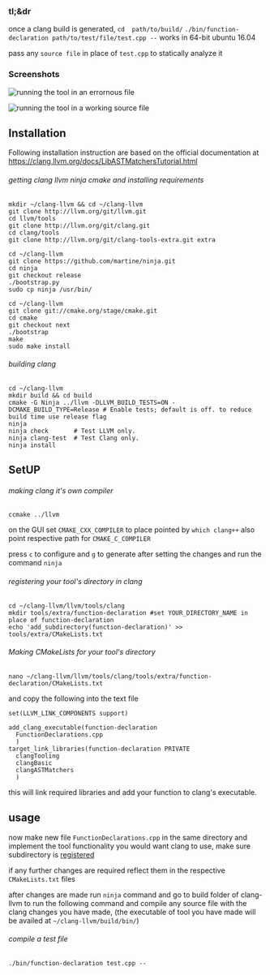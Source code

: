 ### tl;&dr
once a clang build is generated,
```cd  path/to/build/```
```./bin/function-declaration path/to/test/file/test.cpp --``` works in 64-bit ubuntu 16.04 

pass any ```source file``` in place of ```test.cpp``` to statically analyze it  

### Screenshots
![running the tool in an errornous file](clangScreenshotErrorneousFile1.png?raw=true "running tool on an errornous file")


![running the tool in a working source file](clangScreenShot2.png?raw=true "running tool on a working source file")


## Installation

Following installation instruction are based on the official documentation at https://clang.llvm.org/docs/LibASTMatchersTutorial.html

###### getting clang llvm ninja cmake and installing requirements

```
mkdir ~/clang-llvm && cd ~/clang-llvm
git clone http://llvm.org/git/llvm.git
cd llvm/tools
git clone http://llvm.org/git/clang.git
cd clang/tools
git clone http://llvm.org/git/clang-tools-extra.git extra

cd ~/clang-llvm
git clone https://github.com/martine/ninja.git
cd ninja
git checkout release
./bootstrap.py
sudo cp ninja /usr/bin/

cd ~/clang-llvm
git clone git://cmake.org/stage/cmake.git
cd cmake
git checkout next
./bootstrap
make
sudo make install
```

###### building clang

```
cd ~/clang-llvm
mkdir build && cd build
cmake -G Ninja ../llvm -DLLVM_BUILD_TESTS=ON -DCMAKE_BUILD_TYPE=Release # Enable tests; default is off. to reduce build time use release flag
ninja
ninja check       # Test LLVM only.
ninja clang-test  # Test Clang only.
ninja install
```

## SetUP
###### making clang it's own compiler


```cd ~/clang-llvm/build
ccmake ../llvm
```

on the GUI set ```CMAKE_CXX_COMPILER``` to place pointed by ```which clang++``` also point respective path for ```CMAKE_C_COMPILER```

press ```c``` to configure and ```g``` to generate after setting the changes and run the command ```ninja```

###### registering your tool's directory in clang

```
cd ~/clang-llvm/llvm/tools/clang
mkdir tools/extra/function-declaration #set YOUR_DIRECTORY_NAME in place of function-declaration
echo 'add_subdirectory(function-declaration)' >> tools/extra/CMakeLists.txt
```

###### Making CMakeLists for your tool's directory

```
nano ~/clang-llvm/llvm/tools/clang/tools/extra/function-declaration/CMakeLists.txt
```
and copy the following into the text file

```
set(LLVM_LINK_COMPONENTS support)

add_clang_executable(function-declaration
  FunctionDeclarations.cpp
  )
target_link_libraries(function-declaration PRIVATE
  clangTooling
  clangBasic
  clangASTMatchers
  )
 ```

this will link required libraries and add your function to clang's executable.

## usage
now make new file ```FunctionDeclarations.cpp``` in the same directory and implement the tool functionality you would want clang to use, make sure subdirectory is <a href=#registering-your-tools-directory-in-clang>registered</a>

if any further changes are required reflect them in the respective ```CMakeLists.txt``` files

after changes are made run ```ninja``` command and
go to build folder of clang-llvm to run the following command and compile any source file with the clang changes you have made, (the executable of tool you have made will be availed at ```~/clang-llvm/build/bin/```)

###### compile a test file
```./bin/function-declaration test.cpp --```

